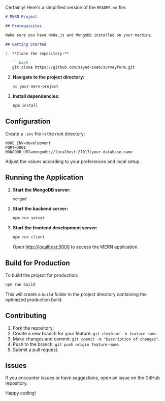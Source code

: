 Certainly! Here's a simplified version of the `README.md` file:

```markdown
# MERN Project

## Prerequisites

Make sure you have Node.js and MongoDB installed on your machine.

## Getting Started

1. **Clone the repository:**

   ```bash
   git clone https://github.com/sayed-soeb/surveyform.git
   ```

2. **Navigate to the project directory:**

   ```bash
   cd your-mern-project
   ```

3. **Install dependencies:**

   ```bash
   npm install
   ```

## Configuration

Create a `.env` file in the root directory:

```env
NODE_ENV=development
PORT=3001
MONGODB_URI=mongodb://localhost:27017/your-database-name
```

Adjust the values according to your preferences and local setup.

## Running the Application

1. **Start the MongoDB server:**

   ```bash
   mongod
   ```

2. **Start the backend server:**

   ```bash
   npm run server
   ```

3. **Start the frontend development server:**

   ```bash
   npm run client
   ```

   Open [http://localhost:3000](http://localhost:3000) to access the MERN application.

## Build for Production

To build the project for production:

```bash
npm run build
```

This will create a `build` folder in the project directory containing the optimized production build.

## Contributing

1. Fork the repository.
2. Create a new branch for your feature: `git checkout -b feature-name`.
3. Make changes and commit: `git commit -m "Description of changes"`.
4. Push to the branch: `git push origin feature-name`.
5. Submit a pull request.

## Issues

If you encounter issues or have suggestions, open an issue on the GitHub repository.

Happy coding!